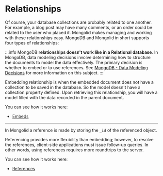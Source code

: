 # Relationships

Of course, your database collections are probably related to one another. For example, a blog post may have many comments, or an order could be related to the user who placed it. Mongolid makes managing and working with these relationships easy. MongoDB and Mongolid in short supports four types of relationships:

:::info
MongoDB **relationships doesn't work like in a Relational database**. 
In MongoDB, data modeling decisions involve determining how to structure the documents to model the data effectively. 
The primary decision is whether to embed or to use references. 
See [MongoDB - Data Modeling Decisions](https://docs.mongodb.org/manual/core/data-model-design/) for more information on this subject.
:::

Embedding relationship is when the embedded document does not have a collection to be saved in the database. 
So the model doesn't have a collection property defined. 
Upon retrieving this relationship, you will have a model filled with the data recorded in the parent document.

You can see how it works here:
- [Embeds](embeds.md)

---

In Mongolid a reference is made by storing the `_id` of the referenced object.

Referencing provides more flexibility than embedding;
however, to resolve the references, client-side applications must issue follow-up queries.
In other words, using references requires more roundtrips to the server.

You can see how it works here:
- [References](references.md)
